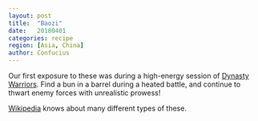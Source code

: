 ```yaml
---
layout: post
title:  "Baozi"
date:   20180401
categories: recipe
region: [Asia, China]
author: Confucius
---
```


Our first exposure to these was during a high-energy session of [Dynasty Warriors](https://en.wikipedia.org/wiki/Dynasty_Warriors).  Find a bun in a barrel during a heated battle, and continue to thwart enemy forces with unrealistic prowess!

[Wikipedia](https://en.wikipedia.org/wiki/Baozi#Types) knows about many different types of these.
